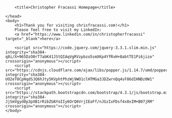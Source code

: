 <html lang="en">
	<head>
		<meta charset="UTF-8">
		<meta name="viewport" content="width=device-width, initial-scale=1, shrink-to-fit=no">
		
		<title>Christopher Fracassi Homepage</title>
		
	</head>
	<body>
		<h1>Thank you for visiting chrisfracassi.com!</h1>
		Please feel free to visit my LinkedIn:
		<a href="https://www.linkedin.com/in/christopherfracassi" target="_blank">here</a>
	
		<script src="https://code.jquery.com/jquery-3.3.1.slim.min.js" integrity="sha384-q8i/X+965DzO0rT7abK41JStQIAqVgRVzpbzo5smXKp4YfRvH+8abtTE1Pi6jizo" crossorigin="anonymous"></script>
	    <script src="https://cdnjs.cloudflare.com/ajax/libs/popper.js/1.14.7/umd/popper.min.js" integrity="sha384-UO2eT0CpHqdSJQ6hJty5KVphtPhzWj9WO1clHTMGa3JDZwrnQq4sF86dIHNDz0W1" crossorigin="anonymous"></script>
	    <script src="https://stackpath.bootstrapcdn.com/bootstrap/4.3.1/js/bootstrap.min.js" integrity="sha384-JjSmVgyd0p3pXB1rRibZUAYoIIy6OrQ6VrjIEaFf/nJGzIxFDsf4x0xIM+B07jRM" crossorigin="anonymous"></script>	
	</body>
</html>
